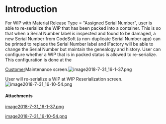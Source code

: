 # Introduction

For WIP with Material Release Type = "Assigned Serial Number", user is able to re-serialize the WIP that has been packed into a container. This is so that when a Serial Number label is inspected and found to be damaged, a new Serial Number from CodeSoft (a non-duplicate Serial Number app) can be printed to replace the Serial Number label and iFactory will be able to change the Serial Number but maintain the genealogy and history.
User can configure whether a WIP that is in packed status is allowed to re-serialize. This configuration is done at the

[Customer](/iFactory-JGP-MES/iFactory-JGP-MES-Home/iFactory-JGP-MS/CONTENT/iFactory-API/Retrieve-Customers.md)Maintenance screen.![image2018-7-31_16-1-37.png](/.attachments/31392861.png)


User will re-serialize a WIP at WIP Reserialization screen.
![image2018-7-31_16-10-54.png](/.attachments/31392862.png)




#### Attachments

[image2018-7-31_16-1-37.png](/.attachments/31392861.png)
[image2018-7-31_16-10-54.png](/.attachments/31392862.png)
